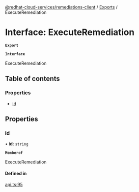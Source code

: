 [@redhat-cloud-services/remediations-client](../README.md) / [Exports](../modules.md) / ExecuteRemediation

# Interface: ExecuteRemediation

**`Export`**

**`Interface`**

ExecuteRemediation

## Table of contents

### Properties

- [id](ExecuteRemediation.md#id)

## Properties

### id

• **id**: `string`

**`Memberof`**

ExecuteRemediation

#### Defined in

[api.ts:95](https://github.com/RedHatInsights/javascript-clients/blob/master/packages/remediations/api.ts#L95)
